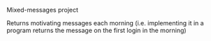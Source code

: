 Mixed-messages project

Returns motivating messages each morning (i.e. implementing it in a program returns the message on the first login in the morning)

